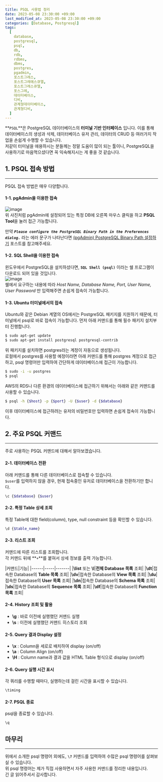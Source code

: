 ```yaml
---
title: PSQL 사용법 정리
date: 2023-05-08 23:30:00 +09:00
last_modified_at: 2023-05-08 23:30:00 +09:00
categories: [Database, Postgresql]
tags:
  [
    database,
    postgresql,
    psql,
    db,
    rdb,
    rdbms,
    dbms,
    postgres,
    pgadmin,
    포스트그레스,
    포스트그레에스큐엘,
    포스트그레스큐엘,
    포스그레,
    데이터베이스,
    디비,
    관계형데이터베이스,
    관계형디비,
  ]
---
```


**`PSQL`**은 PostgreSQL 데이터베이스의 **터미널 기반 인터페이스** 입니다. 이를 통해 데이터베이스의 생성과 삭제, 데이터베이스 유저 관리, 데이터의 CRUD 등 여러가지 작업을 손쉽게 수행할 수 있습니다.  
저같이 터미널을 애용하시는 분들께는 정말 도움이 많이 되는 툴이니, PostgreSQL을 사용하기로 마음먹으셨다면 꼭 익숙해지시는 게 좋을 것 같습니다.

## 1. PSQL 접속 방법
---
PSQL 접속 방법은 매우 다양합니다.

#### 1-1. pgAdmin을 이용한 접속
![image](https://user-images.githubusercontent.com/104547731/236854966-24fbf188-41db-47ab-b076-9ca75ad81ca1.png)  
위 사진처럼 pgAdmin에 설정되어 있는 특정 DB에 오른쪽 마우스 클릭을 하고 **PSQL Tool**을 눌러 접근 가능합니다.  

만약 ***`Please configure the PostgreSQL Binary Path in the Preferences dialog.`*** 라는 에러 문구가 나타난다면 [(pgAdmin) PostgreSQL Binary Path 설정하기](https://devpro.kr/posts/(pgAdmin)-PostgreSQL-Binary-Path-설정하기/) 포스트를 참고해주세요.  

#### 1-2. SQL Shell을 이용한 접속
윈도우에서 PostgreSQL을 설치하셨다면, **`SQL Shell (psql)`** 이라는 쉘 프로그램이 다운로드 되어 있을 것입니다.  
![image](https://user-images.githubusercontent.com/104547731/236865574-57839189-54de-4d31-b5af-825e15f63e7b.png)  
쉘에서 요구하는 내용에 따라 *Host Name, Database Name, Port, User Name, User Password* 만 입력해주면 손쉽게 접속이 가능합니다.  

#### 1-3. Ubuntu 터미널에서의 접속
Ubuntu와 같은 Debian 계열의 OS에서는 PostgreSQL 패키지를 지원하기 때문에, 터미널에서 psql로 바로 접속이 가능합니다. 
먼저 아래 커맨드를 통해 필수 패키지 설치부터 진행합니다.  
```bash
$ sudo apt-get update
$ sudo apt-get install postgresql postgresql-contrib
```

위 패키지를 설치하면 postgres라는 계정이 자동으로 생성됩니다.  
로컬에서 postgres를 사용할 예정이라면 아래 커맨드를 통해 postgres 계정으로 접근하고, psql 명령어만 입력하여 간단하게 데이터베이스에 접근이 가능합니다.  
```bash
$ sudo -i -u postgres
$ psql
```

AWS의 RDS나 다른 환경의 데이터베이스에 접근하기 위해서는 아래와 같은 커맨드를 사용할 수 있습니다.  
```bash
$ psql -h {$host} -p {$port} -U {$user} -d {$database}
```
이후 데이터베이스에 접근하려는 유저의 비밀번호만 입력하면 손쉽게 접속이 가능합니다.  

## 2. 주요 PSQL 커맨드
---
주로 사용하는 PSQL 커맨드에 대해서 알아보겠습니다.  

#### 2-1. 데이터베이스 전환
아래 커맨드를 통해 다른 데이터베이스로 접속할 수 있습니다.  
`$user`를 입력하지 않을 경우, 현재 접속중인 유저로 데이터베이스을 전환하기만 합니다.  
```bash
\c {$database} {$user}
```

#### 2-2. 특정 Table 상세 조회
특정 Table에 대한 field(column), type, null constraint 등을 확인할 수 있습니다.  
```bash
\d {$table_name}
```

#### 2-3. 리스트 조회

커맨드에 따른 리스트를 조회합니다.  
각 커맨드 뒤에 **`+`**를 붙혀서 상세 정보를 출력 가능합니다.  

|커맨드|기능|
|------|-----|-------|
|**\list** 또는 **\l**|**전체 Database 목록** 조회|
|**\dt**|접속한 Database의 **Table 목록** 조회|
|**\dv**|접속한 Database의 **View 목록** 조회|
|**\du**|접속한 Database의 **User 목록** 조회|
|**\dn**|접속한 Database의 **Schema 목록** 조회|
|**\ds**|접속한 Database의 **Sequence 목록** 조회|
|**\df**|접속한 Database의 **Function 목록** 조회|

#### 2-4. History 조회 및 활용
* **\g** : 바로 이전에 실행했던 커맨드 실행  
* **\s** : 이전에 실행했던 커맨드 히스토리 조회

#### 2-5. Query 결과 Display 설정
* **\x** : Column을 세로로 배치하여 display (on/off)  
* **\a** : Column Align (on/off)
* **\H** : Column name과 결과 값을 HTML Table 형식으로 display (on/off)

#### 2-6. Query 실행 시간 표시
각 쿼리를 수행할 때마다, 실행하는데 걸린 시간을 표시할 수 있습니다.  
```bash
\timing
```

#### 2-7. PSQL 종료
psql을 종료할 수 있습니다.  
```bash
\q
```

## 마무리
---
위에서 소개한 psql 명령어 외에도, **`\?`** 커맨드를 입력하여 수많은 psql 명령어를 살펴보실 수 있습니다.  
위 psql 명령어는 제가 직접 사용하면서 자주 사용한 커맨드를 정리한 내용입니다.  
긴 글 읽어주셔서 감사합니다.